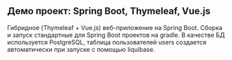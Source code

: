 ## Демо проект: Spring Boot, Thymeleaf, Vue.js

Гибридное (Thymeleaf + Vue.js) веб-приложение на Spring Boot.
Сборка и запуск стандартные для Spring Boot проектов на gradle.
В качестве БД используется PostgreSQL, таблица пользователей users создается автоматически при запуске с помощью liquibase.
